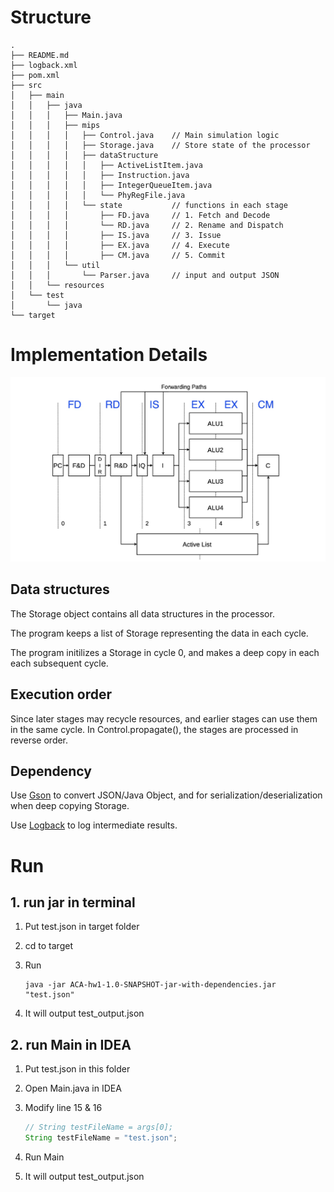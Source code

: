 # Structure

```
.
├── README.md
├── logback.xml
├── pom.xml
├── src
│   ├── main
│   │   ├── java
│   │   │   ├── Main.java
│   │   │   ├── mips
│   │   │   │   ├── Control.java    // Main simulation logic
│   │   │   │   ├── Storage.java    // Store state of the processor
│   │   │   │   ├── dataStructure
│   │   │   │   │   ├── ActiveListItem.java
│   │   │   │   │   ├── Instruction.java
│   │   │   │   │   ├── IntegerQueueItem.java
│   │   │   │   │   └── PhyRegFile.java
│   │   │   │   └── state           // functions in each stage
│   │   │   │       ├── FD.java     // 1. Fetch and Decode
│   │   │   │       └── RD.java     // 2. Rename and Dispatch
│   │   │   │       ├── IS.java     // 3. Issue
│   │   │   │       ├── EX.java     // 4. Execute
│   │   │   │       ├── CM.java     // 5. Commit
│   │   │   └── util
│   │   │       └── Parser.java     // input and output JSON
│   │   └── resources
│   └── test
│       └── java
└── target
```

# Implementation Details

![pipeline](./pipeline.jpg)

## Data structures

The Storage object contains all data structures in the processor.

The program keeps a list of Storage representing the data in each cycle.

The program initilizes a Storage in cycle 0, and makes a deep copy in each each subsequent cycle.

## Execution order

Since later stages may recycle resources, and earlier stages can use them in the same cycle. In Control.propagate(), the stages are processed in reverse order.

## Dependency

Use [Gson](https://github.com/google/gson) to convert JSON/Java Object, and for serialization/deserialization when deep copying Storage.

Use [Logback](https://logback.qos.ch/) to log intermediate results.

# Run

## 1. run jar in terminal

1. Put test.json in target folder

2. cd to target

3. Run

   ```
   java -jar ACA-hw1-1.0-SNAPSHOT-jar-with-dependencies.jar "test.json"
   ```

4. It will output test_output.json

## 2. run Main in IDEA

1. Put test.json in this folder

2. Open Main.java in IDEA

3. Modify line 15 & 16

   ```java
   // String testFileName = args[0];
   String testFileName = "test.json";
   ```

4. Run Main

5. It will output test_output.json